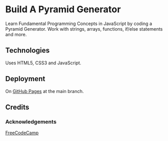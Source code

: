 # Build A Pyramid Generator

Learn Fundamental Programming Concepts in JavaScript by coding a Pyramid Generator.  Work with strings, arrays, functions, if/else statements and more.

## Technologies

Uses HTML5, CSS3 and JavaScript.

## Deployment

On [GitHub Pages](https://derektypist.github.io/build-a-pyramid-generator/) at the main branch.

## Credits

### Acknowledgements

[FreeCodeCamp](https://https://www.freecodecamp.org/learn/javascript-algorithms-and-data-structures-v8/)
